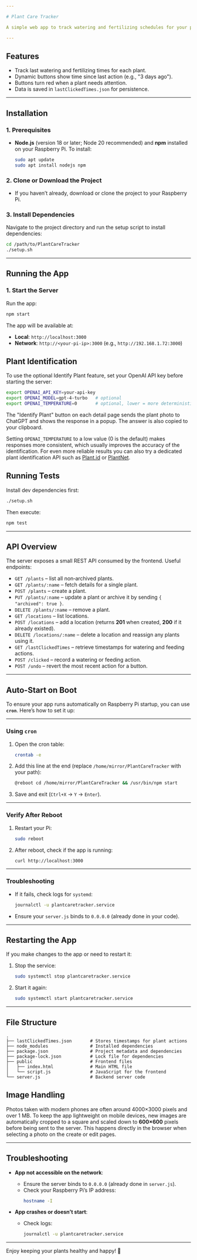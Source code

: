 ```yaml
---

# Plant Care Tracker

A simple web app to track watering and fertilizing schedules for your plants. Built with **Node.js**, **Express**, and vanilla JavaScript.

---
```


## **Features**
- Track last watering and fertilizing times for each plant.
- Dynamic buttons show time since last action (e.g., "3 days ago").
- Buttons turn red when a plant needs attention.
- Data is saved in `lastClickedTimes.json` for persistence.

---

## **Installation**

### **1. Prerequisites**
- **Node.js** (version 18 or later; Node 20 recommended) and **npm** installed on your Raspberry Pi.
  To install:
  ```bash
  sudo apt update
  sudo apt install nodejs npm
  ```

### **2. Clone or Download the Project**
- If you haven’t already, download or clone the project to your Raspberry Pi.

### **3. Install Dependencies**
Navigate to the project directory and run the setup script to install dependencies:
```bash
cd /path/to/PlantCareTracker
./setup.sh
```

---

## **Running the App**

### **1. Start the Server**
Run the app:
```bash
npm start
```
The app will be available at:
- **Local**: `http://localhost:3000`
- **Network**: `http://<your-pi-ip>:3000` (e.g., `http://192.168.1.72:3000`)

## Plant Identification
To use the optional Identify Plant feature, set your OpenAI API key before starting the server:
```bash
export OPENAI_API_KEY=your-api-key
export OPENAI_MODEL=gpt-4-turbo   # optional
export OPENAI_TEMPERATURE=0       # optional, lower = more deterministic
```
The "Identify Plant" button on each detail page sends the plant photo to ChatGPT and shows the response in a popup. The answer is also copied to your clipboard.

Setting `OPENAI_TEMPERATURE` to a low value (0 is the default) makes responses more consistent, which usually improves the accuracy of the identification.
For even more reliable results you can also try a dedicated plant identification API such as [Plant.id](https://web.plant.id/) or [PlantNet](https://plantnet.org/).


## **Running Tests**
Install dev dependencies first:
```bash
./setup.sh
```
Then execute:
```bash
npm test
```

---

## **API Overview**

The server exposes a small REST API consumed by the frontend. Useful endpoints:

- `GET /plants` – list all non‑archived plants.
- `GET /plants/:name` – fetch details for a single plant.
- `POST /plants` – create a plant.
- `PUT /plants/:name` – update a plant or archive it by sending `{ "archived": true }`.
- `DELETE /plants/:name` – remove a plant.
- `GET /locations` – list locations.
- `POST /locations` – add a location (returns **201** when created, **200** if it already existed).
- `DELETE /locations/:name` – delete a location and reassign any plants using it.
- `GET /lastClickedTimes` – retrieve timestamps for watering and feeding actions.
- `POST /clicked` – record a watering or feeding action.
- `POST /undo` – revert the most recent action for a button.

---

## **Auto-Start on Boot**

To ensure your app runs automatically on Raspberry Pi startup, you can use **`cron`**. Here’s how to set it up:

---

### **Using `cron`**
1. Open the cron table:
   ```bash
   crontab -e
   ```

2. Add this line at the end (replace `/home/mirror/PlantCareTracker` with your path):
   ```bash
   @reboot cd /home/mirror/PlantCareTracker && /usr/bin/npm start
   ```

3. Save and exit (`Ctrl+X` → `Y` → `Enter`).

---

### **Verify After Reboot**
1. Restart your Pi:
   ```bash
   sudo reboot
   ```

2. After reboot, check if the app is running:
   ```bash
   curl http://localhost:3000
   ```

---

### **Troubleshooting**
- If it fails, check logs for `systemd`:
  ```bash
  journalctl -u plantcaretracker.service
  ```
- Ensure your `server.js` binds to `0.0.0.0` (already done in your code).
---

## **Restarting the App**

If you make changes to the app or need to restart it:

1. Stop the service:
   ```bash
   sudo systemctl stop plantcaretracker.service
   ```

2. Start it again:
   ```bash
   sudo systemctl start plantcaretracker.service
   ```

---

## **File Structure**
```
.
├── lastClickedTimes.json       # Stores timestamps for plant actions
├── node_modules                # Installed dependencies
├── package.json                # Project metadata and dependencies
├── package-lock.json           # Lock file for dependencies
├── public                      # Frontend files
│   ├── index.html              # Main HTML file
│   └── script.js               # JavaScript for the frontend
└── server.js                   # Backend server code
```

## Image Handling

Photos taken with modern phones are often around 4000&times;3000 pixels and over 1&nbsp;MB. To keep the app lightweight on mobile devices, new images are automatically cropped to a square and scaled down to **600&times;600** pixels before being sent to the server. This happens directly in the browser when selecting a photo on the create or edit pages.

---

## **Troubleshooting**

- **App not accessible on the network**:
  - Ensure the server binds to `0.0.0.0` (already done in `server.js`).
  - Check your Raspberry Pi’s IP address:
    ```bash
    hostname -I
    ```

- **App crashes or doesn’t start**:
  - Check logs:
    ```bash
    journalctl -u plantcaretracker.service
    ```

---

Enjoy keeping your plants healthy and happy! 🌱
